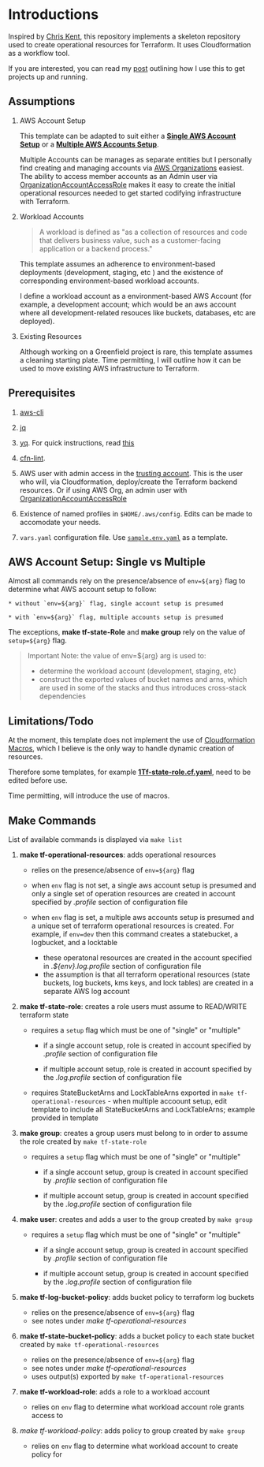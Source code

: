 # Introductions
Inspired by [Chris Kent](https://thirstydeveloper.io/), this repository implements a skeleton repository used to create operational resources for Terraform. It uses Cloudformation as a workflow tool. 

If you are interested, you can read my [post]() outlining how I use this to get projects up and running.


## Assumptions

1. AWS Account Setup

	This template can be adapted to suit either a [__Single AWS Account Setup__](https://docs.aws.amazon.com/whitepapers/latest/organizing-your-aws-environment/single-aws-account.html) or a [__Multiple AWS Accounts Setup__](https://docs.aws.amazon.com/whitepapers/latest/organizing-your-aws-environment/benefits-of-using-multiple-aws-accounts.html). 

	Multiple Accounts can be manages as separate entities but I personally find creating and managing accounts via [AWS Organizations](https://docs.aws.amazon.com/controltower/latest/userguide/organizations.html) easiest.  The ability to access member accounts as an Admin user via [OrganizationAccountAccessRole](https://docs.aws.amazon.com/organizations/latest/userguide/orgs_manage_accounts_access.html) makes it easy to create the initial operational resources needed to get started codifying infrastructure with Terraform. 

2. Workload Accounts 

	> A workload is defined as "as a collection of resources and code that delivers business value, such as a customer-facing application or a backend process." 

	This template assumes an adherence to environment-based deployments (development, staging, etc ) and the existence of corresponding environment-based workload accounts. 

	I define a workload account as a environment-based AWS Account (for example, a development account; which would be an aws account where all development-related resouces like buckets, databases, etc are deployed). 

3. Existing Resources

	Although working on a Greenfield project is rare, this template assumes a cleaning starting plate. Time permitting, I will outline how it can be used to move existing AWS infrastructure to Terraform.


## Prerequisites

1. [aws-cli](https://docs.aws.amazon.com/cli/latest/userguide/getting-started-install.html)

2. [jq](https://jqlang.github.io/jq/download/)

3. [yq](https://github.com/mikefarah/yq#install). For quick instructions, read [this](https://www.sanderh.dev/parsing-YAML-files-using-yq/)

4. [cfn-lint](https://github.com/aws-cloudformation/cfn-lint). 

5. AWS user with admin access in the [trusting account](https://docs.aws.amazon.com/IAM/latest/UserGuide/tutorial_cross-account-with-roles.html). This is the user who will, via Cloudformation, deploy/create the Terraform backend resources. Or if using AWS Org, an admin user with [OrganizationAccountAccessRole](https://docs.aws.amazon.com/organizations/latest/userguide/orgs_manage_accounts_access.html) 

6. Existence of named profiles in `$HOME/.aws/config`. Edits can be made to accomodate your needs. 

7. `vars.yaml` configuration file. Use [`sample.env.yaml`](https://github.com/msuzoagu/TerraformOperationalResources/blob/8b8668a46c7baf29ed8b19b5cfbb14b76cea06ab/sample.env.yaml) as a template.


## AWS Account Setup: Single vs Multiple

Almost all commands rely on the presence/absence of `env=${arg}` flag to determine what AWS account setup to follow:

	* without `env=${arg}` flag, single account setup is presumed 

	* with `env=${arg}` flag, multiple accounts setup is presumed

The exceptions, __make tf-state-Role__ and __make group__ rely on the value of `setup=${arg}` flag.

>Important Note: the value of env=${arg} arg is used to: 
> * determine the workload account (development, staging, etc) 
> * construct the exported values of bucket names and arns, which are used in some of the stacks and thus introduces cross-stack dependencies


## Limitations/Todo
At the moment, this template does not implement the use of [Cloudformation Macros](https://docs.aws.amazon.com/AWSCloudFormation/latest/UserGuide/template-macros.html), which I believe is the only way to handle dynamic creation of resources. 

Therefore some templates, for example [__1Tf-state-role.cf.yaml__](https://github.com/msuzoagu/TerraformOperationalResources/blob/8b8668a46c7baf29ed8b19b5cfbb14b76cea06ab/1Tf-state-role.cf.yaml), need to be edited before use. 

Time permitting, will introduce the use of macros.


## Make Commands
List of available commands is displayed via `make list`

1. __make tf-operational-resources__: adds operational resources 
	
	+ relies on the presence/absence of `env=${arg}` flag
	
	+ when `env` flag is not set, a single aws account setup is presumed and only a single set of operation resources are created in account specified by *.profile* section of configuration file
	
	+ when `env` flag is set, a multiple aws accounts setup is presumed and a unique set of terraform operational resources is created. For example, if `env=dev` then this command creates a statebucket, a logbucket, and a locktable 
		* these operatonal resources are created in the account specified in *.${env}.log.profile* section of configuration file 
		* the assumption is that all terraform operational resources (state buckets, log buckets, kms keys, and lock tables) are created in a separate AWS log account 


2. __make tf-state-role__: creates a role users must assume to READ/WRITE terraform state
	
	+ requires a `setup` flag which must be one of "single" or "multiple"
		* if a single account setup, role is created in account specified by *.profile* section of configuration file
		
		* if multiple account setup, role is created in account specified by the *.log.profile* section of configuration file
	
	+ requires StateBucketArns and LockTableArns exported in `make tf-operational-resources`
			- when multiple accoount setup, edit template to include all StateBucketArns and LockTableArns; example provided in template

3. __make group__: creates a group users must belong to in order to assume the role created by `make tf-state-role`
	
	+ requires a `setup` flag which must be one of "single" or "multiple"
		* if a single account setup, group is created in account specified by *.profile* section of configuration file
		
		* if multiple account setup, group is created in account specified by the *.log.profile* section of configuration file


4. __make user__: creates and adds a user to the group created by `make group`
	
	+ requires a `setup` flag which must be one of "single" or "multiple"
		* if a single account setup, group is created in account specified by *.profile* section of configuration file
		
		* if multiple account setup, group is created in account specified by the *.log.profile* section of configuration file


5. __make tf-log-bucket-policy__: adds bucket policy to terraform log buckets
	
	+ relies on the presence/absence of `env=${arg}` flag
	+ see notes under *make tf-operational-resources* 
	

6. __make tf-state-bucket-policy__: adds a bucket policy to each state bucket created by `make tf-operational-resources`
	
	+ relies on the presence/absence of `env=${arg}` flag
	+ see notes under *make tf-operational-resources* 
	+ uses output(s) exported by `make tf-operational-resources` 


7. __make tf-workload-role__: adds a role to a workload account
	
	+ relies on `env` flag to determine what workload account role grants access to
	

8. *make tf-workload-policy*: adds policy to group created by `make group`

	+ relies on `env` flag to determine what workload account to create policy for

	